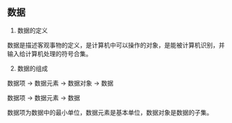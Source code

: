 ## 数据


1. 数据的定义

  数据是描述客观事物的定义，是计算机中可以操作的对象，是能被计算机识别，并输入给计算机处理的符号合集。

2. 数据的组成

  数据项 -> 数据元素 -> 数据对象 -> 数据

  数据项 -> 数据元素 -> 数据

  数据项为数据中的最小单位，数据元素是基本单位，数据对象是数据的子集。